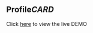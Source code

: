 ## Profile*CARD*

Click [here](https://rouhi438.github.io/ProfileCards/Profile-card-4) to view the live DEMO
